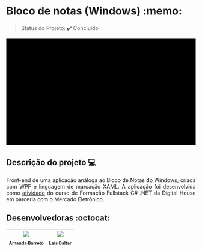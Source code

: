 <h1>Bloco de notas (Windows) :memo: </h1> 

> Status do Projeto: :heavy_check_mark: Concluído


<p align="center">
  <img src = "./img/bloco_de_notas.gif">
</p>

## Descrição do projeto :computer:

<p align="justify">
  Front-end de uma aplicação análoga ao Bloco de Notas do Windows, criada com WPF e linguagem de marcação XAML.
  A aplicação foi desenvolvida como <a href ="https://github.com/wssantanna/mercado-eletr-nico-0522cdmencn01bred/blob/main/16/ATIVIDADE.md">atividade</a> do curso de  Formação Fullstack C# .NET da Digital House em parceria com o Mercado Eletrônico.
</p>

## Desenvolvedoras :octocat:


| [<img src="https://avatars.githubusercontent.com/u/97711262?v=4" width=115><br><sub>Amanda Barreto</sub>](https://github.com/amandacbarreto) |  [<img src="https://avatars.githubusercontent.com/u/64749129?v=4" width=115><br><sub>Laís Baltar</sub>](https://github.com/laisbaltar) |
| :---: | :---: |

